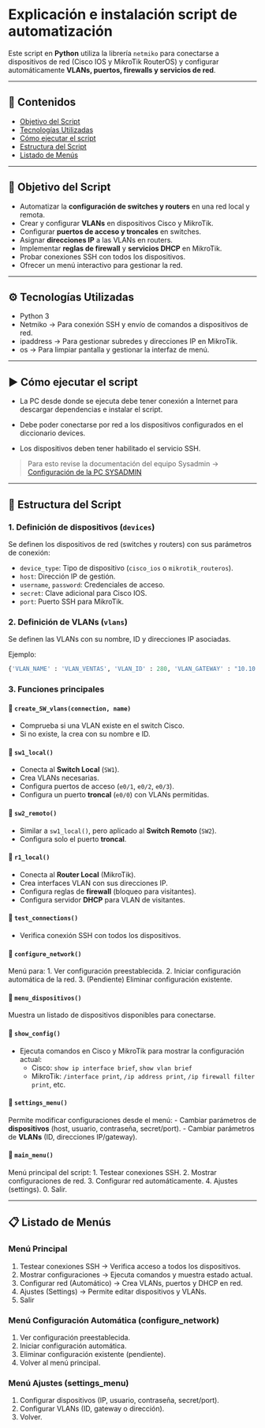  # Explicación e instalación script de automatización

Este script en **Python** utiliza la librería `netmiko` para conectarse
a dispositivos de red (Cisco IOS y MikroTik RouterOS) y configurar
automáticamente **VLANs, puertos, firewalls y servicios de red**.

------------------------------------------------------------------------

## 📑 Contenidos
- [Objetivo del Script](#-objetivo-del-script)
- [Tecnologías Utilizadas](#️-tecnologías-utilizadas)
- [Cómo ejecutar el script](#️-cómo-ejecutar-el-script)
- [Estructura del Script](#-estructura-del-script)
- [Listado de Menús](#-listado-de-menús)


------------------------------------------------------------------------

## 📌 Objetivo del Script

-   Automatizar la **configuración de switches y routers** en una red
    local y remota.
-   Crear y configurar **VLANs** en dispositivos Cisco y MikroTik.
-   Configurar **puertos de acceso y troncales** en switches.
-   Asignar **direcciones IP** a las VLANs en routers.
-   Implementar **reglas de firewall** y **servicios DHCP** en MikroTik.
-   Probar conexiones SSH con todos los dispositivos.
-   Ofrecer un menú interactivo para gestionar la red.

------------------------------------------------------------------------

## ⚙️ Tecnologías Utilizadas

-   Python 3
-   Netmiko → Para conexión SSH y envío de comandos a dispositivos de
    red.
-   ipaddress → Para gestionar subredes y direcciones IP en MikroTik.
-   os → Para limpiar pantalla y gestionar la interfaz de menú.

------------------------------------------------------------------------
## ▶️ Cómo ejecutar el script

-   La PC desde donde se ejecuta debe tener conexión a Internet para
    descargar dependencias e instalar el script.
   
-   Debe poder conectarse por red a los dispositivos configurados en el
    diccionario devices.
    
-   Los dispositivos deben tener habilitado el servicio SSH.

> Para esto revise la documentación del equipo Sysadmin -> [Configuración de la PC SYSADMIN](/Docs/03_Config-SYSADMIN.md)
------------------------------------------------------------------------

## 📂 Estructura del Script

### 1. Definición de dispositivos (`devices`)

Se definen los dispositivos de red (switches y routers) con sus
parámetros de conexión:

-   `device_type`: Tipo de dispositivo (`cisco_ios` o
    `mikrotik_routeros`).
-   `host`: Dirección IP de gestión.
-   `username`, `password`: Credenciales de acceso.
-   `secret`: Clave adicional para Cisco IOS.
-   `port`: Puerto SSH para MikroTik.

### 2. Definición de VLANs (`vlans`)

Se definen las VLANs con su nombre, ID y direcciones IP asociadas.

Ejemplo:

``` python
{'VLAN_NAME' : 'VLAN_VENTAS', 'VLAN_ID' : 280, 'VLAN_GATEWAY' : "10.10.17.1/27"}
```

### 3. Funciones principales

#### 🔹 `create_SW_vlans(connection, name)`

-   Comprueba si una VLAN existe en el switch Cisco.
-   Si no existe, la crea con su nombre e ID.

#### 🔹 `sw1_local()`

-   Conecta al **Switch Local** (`SW1`).
-   Crea VLANs necesarias.
-   Configura puertos de acceso (`e0/1`, `e0/2`, `e0/3`).
-   Configura un puerto **troncal** (`e0/0`) con VLANs permitidas.

#### 🔹 `sw2_remoto()`

-   Similar a `sw1_local()`, pero aplicado al **Switch Remoto** (`SW2`).
-   Configura solo el puerto **troncal**.

#### 🔹 `r1_local()`

-   Conecta al **Router Local** (MikroTik).
-   Crea interfaces VLAN con sus direcciones IP.
-   Configura reglas de **firewall** (bloqueo para visitantes).
-   Configura servidor **DHCP** para VLAN de visitantes.

#### 🔹 `test_connections()`

-   Verifica conexión SSH con todos los dispositivos.

#### 🔹 `configure_network()`

Menú para: 1. Ver configuración preestablecida. 2. Iniciar configuración
automática de la red. 3. (Pendiente) Eliminar configuración existente.

#### 🔹 `menu_dispositivos()`

Muestra un listado de dispositivos disponibles para conectarse.

#### 🔹 `show_config()`

-   Ejecuta comandos en Cisco y MikroTik para mostrar la configuración
    actual:
    -   Cisco: `show ip interface brief`, `show vlan brief`
    -   MikroTik: `/interface print`, `/ip address print`,
        `/ip firewall filter print`, etc.

#### 🔹 `settings_menu()`

Permite modificar configuraciones desde el menú: - Cambiar parámetros de
**dispositivos** (host, usuario, contraseña, secret/port). - Cambiar
parámetros de **VLANs** (ID, direcciones IP/gateway).

#### 🔹 `main_menu()`

Menú principal del script: 1. Testear conexiones SSH. 2. Mostrar
configuraciones de red. 3. Configurar red automáticamente. 4. Ajustes
(settings). 0. Salir.

------------------------------------------------------------------------

## 📋 Listado de Menús

### Menú Principal

1.  Testear conexiones SSH → Verifica acceso a todos los dispositivos.
2.  Mostrar configuraciones → Ejecuta comandos y muestra estado actual.
3.  Configurar red (Automático) → Crea VLANs, puertos y DHCP en red.
4.  Ajustes (Settings) → Permite editar dispositivos y VLANs.
0.  Salir

### Menú Configuración Automática (configure_network)

1.  Ver configuración preestablecida.
2.  Iniciar configuración automática.
3.  Eliminar configuración existente (pendiente).
0.  Volver al menú principal.

### Menú Ajustes (settings_menu)

1.  Configurar dispositivos (IP, usuario, contraseña, secret/port).
2.  Configurar VLANs (ID, gateway o dirección).
0.  Volver.



